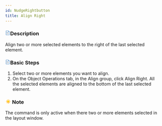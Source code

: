 ```yaml
---
id: NudgeRightbutton
title: Align Right
---
```

### ![](../../img/read.gif)Description

Align two or more selected elements to the right of the last selected element.

### ![](../../img/read.gif)Basic Steps

  1. Select two or more elements you want to align.
  2. On the Object Operations tab, in the Align group, click Align Right. All the selected elements are aligned to the bottom of the last selected element.

### ![](../../img/note.png)Note

The command is only active when there two or more elements selected in the layout window.